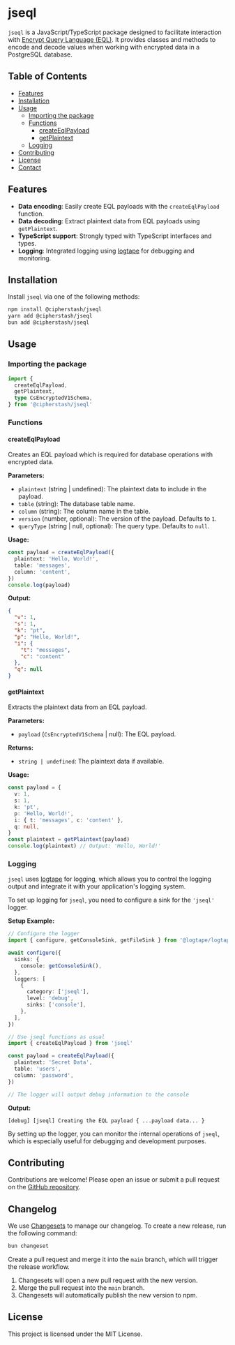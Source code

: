 # jseql

`jseql` is a JavaScript/TypeScript package designed to facilitate interaction with [Encrypt Query Language (EQL)](https://github.com/cipherstash/encrypt-query-language). It provides classes and methods to encode and decode values when working with encrypted data in a PostgreSQL database.

## Table of Contents

- [Features](#features)
- [Installation](#installation)
- [Usage](#usage)
  - [Importing the package](#importing-the-package)
  - [Functions](#functions)
    - [createEqlPayload](#createeqlpayload)
    - [getPlaintext](#getplaintext)
  - [Logging](#logging)
- [Contributing](#contributing)
- [License](#license)
- [Contact](#contact)

## Features

- **Data encoding**: Easily create EQL payloads with the `createEqlPayload` function.
- **Data decoding**: Extract plaintext data from EQL payloads using `getPlaintext`.
- **TypeScript support**: Strongly typed with TypeScript interfaces and types.
- **Logging**: Integrated logging using [logtape](https://github.com/logtape/logtape) for debugging and monitoring.

## Installation

Install `jseql` via one of the following methods:

```bash
npm install @cipherstash/jseql
yarn add @cipherstash/jseql
bun add @cipherstash/jseql
```

## Usage

### Importing the package

```typescript
import {
  createEqlPayload,
  getPlaintext,
  type CsEncryptedV1Schema,
} from '@cipherstash/jseql'
```

### Functions

#### createEqlPayload

Creates an EQL payload which is required for database operations with encrypted data.

**Parameters:**

- `plaintext` (string | undefined): The plaintext data to include in the payload.
- `table` (string): The database table name.
- `column` (string): The column name in the table.
- `version` (number, optional): The version of the payload. Defaults to `1`.
- `queryType` (string | null, optional): The query type. Defaults to `null`.

**Usage:**

```typescript
const payload = createEqlPayload({
  plaintext: 'Hello, World!',
  table: 'messages',
  column: 'content',
})
console.log(payload)
```

**Output:**

```json
{
  "v": 1,
  "s": 1,
  "k": "pt",
  "p": "Hello, World!",
  "i": {
    "t": "messages",
    "c": "content"
  },
  "q": null
}
```

#### getPlaintext

Extracts the plaintext data from an EQL payload.

**Parameters:**

- `payload` (`CsEncryptedV1Schema` | null): The EQL payload.

**Returns:**

- `string | undefined`: The plaintext data if available.

**Usage:**

```typescript
const payload = {
  v: 1,
  s: 1,
  k: 'pt',
  p: 'Hello, World!',
  i: { t: 'messages', c: 'content' },
  q: null,
}
const plaintext = getPlaintext(payload)
console.log(plaintext) // Output: 'Hello, World!'
```

### Logging

`jseql` uses [logtape](https://github.com/logtape/logtape) for logging, which allows you to control the logging output and integrate it with your application's logging system.

To set up logging for `jseql`, you need to configure a sink for the `'jseql'` logger.

**Setup Example:**

```typescript
// Configure the logger
import { configure, getConsoleSink, getFileSink } from '@logtape/logtape'

await configure({
  sinks: {
    console: getConsoleSink(),
  },
  loggers: [
    {
      category: ['jseql'],
      level: 'debug',
      sinks: ['console'],
    },
  ],
})

// Use jseql functions as usual
import { createEqlPayload } from 'jseql'

const payload = createEqlPayload({
  plaintext: 'Secret Data',
  table: 'users',
  column: 'password',
})

// The logger will output debug information to the console
```

**Output:**

```
[debug] [jseql] Creating the EQL payload { ...payload data... }
```

By setting up the logger, you can monitor the internal operations of `jseql`, which is especially useful for debugging and development purposes.

## Contributing

Contributions are welcome! Please open an issue or submit a pull request on the [GitHub repository](https://github.com/cipherstash/jseql).

## Changelog

We use [Changesets](https://github.com/changesets/changesets) to manage our changelog. 
To create a new release, run the following command:

```bash
bun changeset
```

Create a pull request and merge it into the `main` branch, which will trigger the release workflow.

1. Changesets will open a new pull request with the new version.
2. Merge the pull request into the `main` branch.
3. Changesets will automatically publish the new version to npm.

## License

This project is licensed under the MIT License.